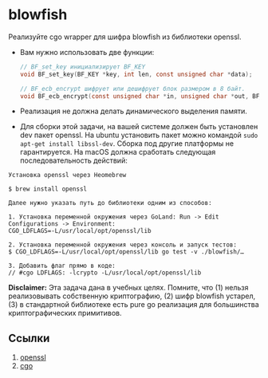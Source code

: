 # blowfish

Реализуйте cgo wrapper для шифра blowfish из библиотеки openssl.

- Вам нужно использовать две функции:

    ```c
    // BF_set_key инициализирует BF_KEY
    void BF_set_key(BF_KEY *key, int len, const unsigned char *data);

    // BF_ecb_encrypt шифрует или дешифрует блок размером в 8 байт.
    void BF_ecb_encrypt(const unsigned char *in, unsigned char *out, BF_KEY *key, int enc);
    ```

- Реализация не должна делать динамического выделения памяти.
- Для сборки этой задачи, на вашей системе должен быть установлен dev пакет openssl. На ubuntu установить пакет можно командой `sudo apt-get install libssl-dev`. Сборка под другие платформы не гарантируется. На macOS должна сработать следующая последовательность действий:
```
Установка openssl через Heomebrew

$ brew install openssl

Далее нужно указать путь до библиотеки одним из способов:

1. Установка переменной окружения через GoLand: Run -> Edit Configurations -> Environment:
CGO_LDFLAGS=-L/usr/local/opt/openssl/lib

2. Установка переменной окружения через консоль и запуск тестов:
$ CGO_LDFLAGS=-L/usr/local/opt/openssl/lib go test -v ./blowfish/…

3. Добавить флаг прямо в коде:
// #cgo LDFLAGS: -lcrypto -L/usr/local/opt/openssl/lib
```

**Disclaimer:** Эта задача дана в учебных целях. Помните, что (1) нельзя реализовывать собственную криптографию, (2) шифр blowfish устарел, (3) в стандартной библиотеке есть pure go реализация для большинства криптографических примитивов.

## Ссылки

1. [openssl](https://www.openssl.org/docs/man1.0.2/man3/blowfish.html)
2. [cgo](https://golang.org/cmd/cgo/)
